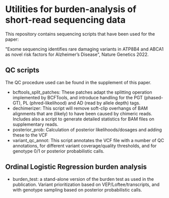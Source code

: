 # Utilities for burden-analysis of short-read sequencing data

This repository contains sequencing scripts that have been used for the paper:

"Exome sequencing identifies rare damaging variants in ATP8B4 and ABCA1 as novel risk factors for Alzheimer’s Disease", Nature Genetics 2022.


## QC scripts 

The QC procedure used can be found in the supplement of this paper. 

- bcftools_split_patches:  These patches adapt the splitting operation implemented by BCFTools, and introduce handling for the PGT (phased-GT), PL (phred-likelihood) and AD (read by allele depth) tags.
- dechimerizer: This script will remove soft-clip overhangs of BAM alignments that are (likely) to have been caused by chimeric reads. Includes also a script to generate detailed statistics for BAM files on supplementary reads.
- posterior_prob: Calculation of posterior likelihoods/dosages and adding these to the VCF
- variant_qc_annot: This script annotates the VCF file with a number of QC annotations, for different variant coverage/quality thresholds, and for genotype 0/1 or posterior probabilistic calls.


## Ordinal Logistic Regression burden analysis

- burden_test:  a stand-alone version of the burden test as used in the publication. Variant prioritization based on VEP/Loftee/transcripts, and with genotype sampling based on posterior probabilistic calls.


